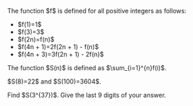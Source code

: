<p>
The function $f$ is defined for all positive integers as follows:
</p><ul><li>$f(1)=1$
</li><li>$f(3)=3$
</li><li>$f(2n)=f(n)$
</li><li>$f(4n + 1)=2f(2n + 1) - f(n)$
</li><li>$f(4n + 3)=3f(2n + 1) - 2f(n)$
</li>
</ul><p>The function $S(n)$ is defined as $\sum_{i=1}^{n}f(i)$.</p>
<p>$S(8)=22$ and $S(100)=3604$.</p>
<p>Find $S(3^{37})$. Give the last 9 digits of your answer.</p>


